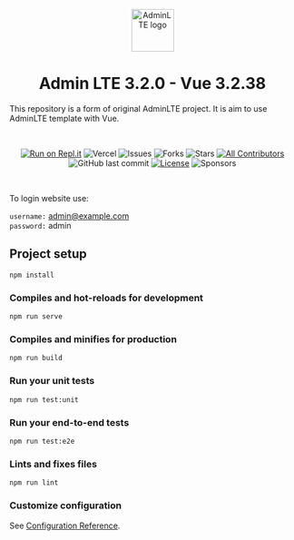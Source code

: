 <p align="center" style="margin-bottom: 32px">
  <a href="https://erdkse.com" >
    <img src="https://raw.githubusercontent.com/erdkse/adminlte-3-vue/main/src/assets/img/logo.png" alt="AdminLTE logo" width="75" height="75">
  </a>
</p>

<h1 align="center">Admin LTE 3.2.0 - Vue 3.2.38</h1>

<p>
  This repository is a form of original AdminLTE project. It is aim to use AdminLTE template with Vue.
</p>
<br>

<span align="center">

[![Run on Repl.it](https://repl.it/badge/github/erdkse/adminlte-3-vue)](https://repl.it/github/erdkse/adminlte-3-vue)
![Vercel](https://img.shields.io/github/deployments/erdkse/adminlte-3-vue/production.svg?logo=vercel&label=vercel)
![Issues](https://img.shields.io/github/issues/erdkse/adminlte-3-vue)
![Forks](https://img.shields.io/github/forks/erdkse/adminlte-3-vue)
![Stars](https://img.shields.io/github/stars/erdkse/adminlte-3-vue)
[![All Contributors](https://img.shields.io/badge/all_contributors-1-orange.svg?style=flat-square)](#contributors-)
![GitHub last commit](https://img.shields.io/github/last-commit/erdkse/adminlte-3-vue.svg)
[![License](https://img.shields.io/github/license/erdkse/adminlte-3-vue.svg)](LICENSE)
![Sponsors](https://img.shields.io/github/sponsors/erdkse.svg)

</span>

<br>

To login website use:

`username:` admin@example.com<br />
`password:` admin<br />

## Project setup

```
npm install
```

### Compiles and hot-reloads for development

```
npm run serve
```

### Compiles and minifies for production

```
npm run build
```

### Run your unit tests

```
npm run test:unit
```

### Run your end-to-end tests

```
npm run test:e2e
```

### Lints and fixes files

```
npm run lint
```

### Customize configuration

See [Configuration Reference](https://cli.vuejs.org/config/).
